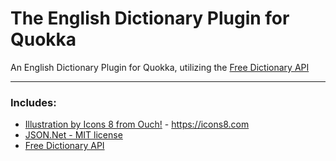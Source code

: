 # The English Dictionary Plugin for Quokka
An English Dictionary Plugin for Quokka, utilizing the [Free Dictionary API](https://dictionaryapi.dev/)

---

### Includes:
   - [Illustration by Icons 8 from Ouch!](https://intercom.help/icons8-7fb7577e8170/en/articles/5534926-universal-multimedia-license-agreement-for-icons8) - https://icons8.com<br />
   - [JSON.Net - MIT license](https://github.com/JamesNK/Newtonsoft.Json/blob/master/LICENSE.md)<br />
   - [Free Dictionary API](https://dictionaryapi.dev/)